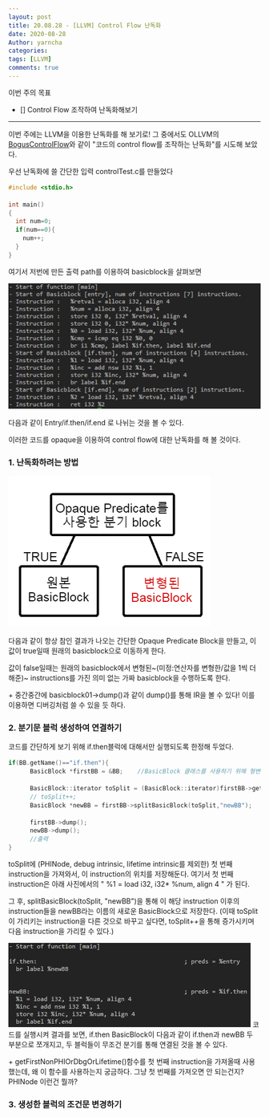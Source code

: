 ```yaml
---
layout: post
title: 20.08.28 - [LLVM] Control Flow 난독화
date: 2020-08-28
Author: yarncha
categories:
tags: [LLVM]
comments: true
---
```


이번 주의 목표

- [] Control Flow 조작하여 난독화해보기

* * *

이번 주에는 LLVM을 이용한 난독화를 해 보기로! 그 중에서도 OLLVM의 [BogusControlFlow]와 같이 "코드의 control flow를 조작하는 난독화"를 시도해 보았다.

우선 난독화에 쓸 간단한 입력 controlTest.c를 만들었다

```c
#include <stdio.h>

int main()
{
  int num=0;
  if(num==0){
    num++;
  }
}
```

여기서 저번에 만든 출력 path를 이용하여 basicblock을 살펴보면

![img](\images\15_01.png)

다음과 같이 Entry/if.then/if.end 로 나뉘는 것을 볼 수 있다.

이러한 코드를 opaque을 이용하여 control flow에 대한 난독화를 해 볼 것이다.

### 1. 난독화하려는 방법

![img](\images\15_02.png)

다음과 같이 항상 참인 결과가 나오는 간단한 Opaque Predicate Block을 만들고, 이 값이 true일때 원래의 basicblock으로 이동하게 한다.

값이 false일때는 원래의 basicblock에서 변형된~(미정:연산자를 변형한/값을 1씩 더해준)~ instructions를 가진 의미 없는 가짜 basicblock을 수행하도록 한다.

\+ 중간중간에 basicblock01->dump()과 같이 dump()를 통해 IR을 볼 수 있다! 이를 이용하면 디버깅처럼 쓸 수 있을 듯 하다.

### 2. 분기문 블럭 생성하여 연결하기

코드를 간단하게 보기 위해 if.then블럭에 대해서만 실행되도록 한정해 두었다.

```cpp
if(BB.getName()=="if.then"){
      BasicBlock *firstBB = &BB;    //BasicBlock 클래스를 사용하기 위해 형변환해줌

      BasicBlock::iterator toSplit = (BasicBlock::iterator)firstBB->getFirstNonPHIOrDbgOrLifetime();
      // toSplit++;
      BasicBlock *newBB = firstBB->splitBasicBlock(toSplit,"newBB");

      firstBB->dump();
      newBB->dump();
      //출력
}
```

toSplit에 (PHINode, debug intrinsic, lifetime intrinsic를 제외한) 첫 번째 instruction을 가져와서, 이 instruction의 위치를 저장해둔다. 여기서 첫 번째 instruction은 아래 사진에서의 " %1 = load i32, i32\* %num, align 4 " 가 된다.

그 후, splitBasicBlock(toSplit, "newBB")을 통해 이 해당 instruction 이후의 instruction들을 newBB라는 이름의 새로운 BasicBlock으로 저장한다.
(이때 toSplit이 가리키는 instruction을 다른 것으로 바꾸고 싶다면, toSplit++을 통해 증가시키며 다음 instruction을 가리킬 수 있다.)

![img](\images\15_03.png)
코드를 실행시켜 결과를 보면, if.then BasicBlock이 다음과 같이 if.then과 newBB 두 부분으로 쪼개지고, 두 블럭들이 무조건 분기를 통해 연결된 것을 볼 수 있다.

\+ getFirstNonPHIOrDbgOrLifetime()함수를 첫 번째 instruction을 가져올때 사용했는데, 왜 이 함수를 사용하는지 궁금하다. 그냥 첫 번째를 가져오면 안 되는건지? PHINode 이런건 뭘까?

### 3. 생성한 블럭의 조건문 변경하기

<!-- References -->

[boguscontrolflow]: https://github.com/obfuscator-llvm/obfuscator "ollvm"
